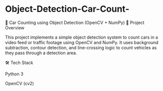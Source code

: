 # Object-Detection-Car-Count-
🚗 Car Counting using Object Detection (OpenCV + NumPy)
📌 Project Overview

This project implements a simple object detection system to count cars in a video feed or traffic footage using OpenCV and NumPy. It uses background subtraction, contour detection, and line-crossing logic to count vehicles as they pass through a detection area.

🛠️ Tech Stack

Python 3

OpenCV (cv2)
